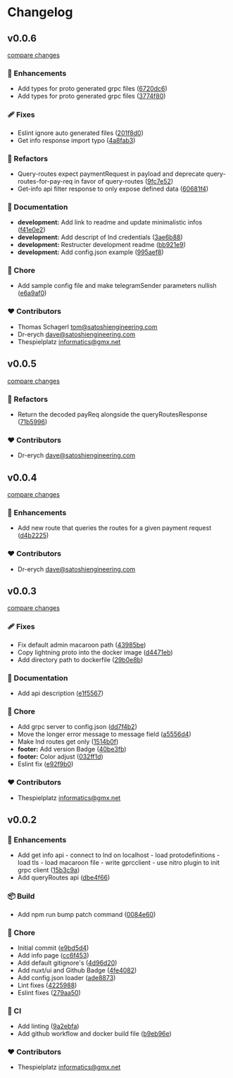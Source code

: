 # Changelog


## v0.0.6

[compare changes](https://github.com/Satoshi-Engineering/volt-vault/compare/v0.0.5...v0.0.6)

### 🚀 Enhancements

- Add types for proto generated grpc files ([6720dc6](https://github.com/Satoshi-Engineering/volt-vault/commit/6720dc6))
- Add types for proto generated grpc files ([3774f80](https://github.com/Satoshi-Engineering/volt-vault/commit/3774f80))

### 🩹 Fixes

- Eslint ignore auto generated files ([201f8d0](https://github.com/Satoshi-Engineering/volt-vault/commit/201f8d0))
- Get info response import typo ([4a8fab3](https://github.com/Satoshi-Engineering/volt-vault/commit/4a8fab3))

### 💅 Refactors

- Query-routes expect paymentRequest in payload and deprecate query-routes-for-pay-req in favor of query-routes ([9fc7e52](https://github.com/Satoshi-Engineering/volt-vault/commit/9fc7e52))
- Get-info api filter response to only expose defined data ([60681f4](https://github.com/Satoshi-Engineering/volt-vault/commit/60681f4))

### 📖 Documentation

- **development:** Add link to readme and update minimalistic infos ([f41e0e2](https://github.com/Satoshi-Engineering/volt-vault/commit/f41e0e2))
- **development:** Add descript of lnd credentials ([3ae6b88](https://github.com/Satoshi-Engineering/volt-vault/commit/3ae6b88))
- **development:** Restructer development readme ([bb921e9](https://github.com/Satoshi-Engineering/volt-vault/commit/bb921e9))
- **development:** Add config.json example ([995aef8](https://github.com/Satoshi-Engineering/volt-vault/commit/995aef8))

### 🏡 Chore

- Add sample config file and make telegramSender parameters nullish ([e6a9af0](https://github.com/Satoshi-Engineering/volt-vault/commit/e6a9af0))

### ❤️ Contributors

- Thomas Schagerl <tom@satoshiengineering.com>
- Dr-erych <dave@satoshiengineering.com>
- Thespielplatz <informatics@gmx.net>

## v0.0.5

[compare changes](https://github.com/Satoshi-Engineering/volt-vault/compare/v0.0.4...v0.0.5)

### 💅 Refactors

- Return the decoded payReq alongside the queryRoutesResponse ([71b5996](https://github.com/Satoshi-Engineering/volt-vault/commit/71b5996))

### ❤️ Contributors

- Dr-erych <dave@satoshiengineering.com>

## v0.0.4

[compare changes](https://github.com/Satoshi-Engineering/volt-vault/compare/v0.0.3...v0.0.4)

### 🚀 Enhancements

- Add new route that queries the routes for a given payment request ([d4b2225](https://github.com/Satoshi-Engineering/volt-vault/commit/d4b2225))

### ❤️ Contributors

- Dr-erych <dave@satoshiengineering.com>

## v0.0.3

[compare changes](https://github.com/Satoshi-Engineering/volt-vault/compare/v0.0.2...v0.0.3)

### 🩹 Fixes

- Fix default admin macaroon path ([43985be](https://github.com/Satoshi-Engineering/volt-vault/commit/43985be))
- Copy lightning proto into the docker image ([d4471eb](https://github.com/Satoshi-Engineering/volt-vault/commit/d4471eb))
- Add directory path to dockerfile ([29b0e8b](https://github.com/Satoshi-Engineering/volt-vault/commit/29b0e8b))

### 📖 Documentation

- Add api description ([e1f5567](https://github.com/Satoshi-Engineering/volt-vault/commit/e1f5567))

### 🏡 Chore

- Add grpc server to config.json ([dd7f4b2](https://github.com/Satoshi-Engineering/volt-vault/commit/dd7f4b2))
- Move the longer error message to message field ([a5556d4](https://github.com/Satoshi-Engineering/volt-vault/commit/a5556d4))
- Make lnd routes get only ([1514b0f](https://github.com/Satoshi-Engineering/volt-vault/commit/1514b0f))
- **footer:** Add version Badge ([40be3fb](https://github.com/Satoshi-Engineering/volt-vault/commit/40be3fb))
- **footer:** Color adjust ([032ff1d](https://github.com/Satoshi-Engineering/volt-vault/commit/032ff1d))
- Eslint fix ([e92f9b0](https://github.com/Satoshi-Engineering/volt-vault/commit/e92f9b0))

### ❤️ Contributors

- Thespielplatz <informatics@gmx.net>

## v0.0.2


### 🚀 Enhancements

- Add get info api - connect to lnd on localhost - load protodefinitions - load tls - load macaroon file - write gprcclient - use nitro plugin to init grpc client ([15b3c9a](https://github.com/Satoshi-Engineering/volt-vault/commit/15b3c9a))
- Add queryRoutes api ([dbe4f66](https://github.com/Satoshi-Engineering/volt-vault/commit/dbe4f66))

### 📦 Build

- Add npm run bump patch command ([0084e60](https://github.com/Satoshi-Engineering/volt-vault/commit/0084e60))

### 🏡 Chore

- Initial commit ([e9bd5d4](https://github.com/Satoshi-Engineering/volt-vault/commit/e9bd5d4))
- Add info page ([cc6f453](https://github.com/Satoshi-Engineering/volt-vault/commit/cc6f453))
- Add default gitignore's ([4d96d20](https://github.com/Satoshi-Engineering/volt-vault/commit/4d96d20))
- Add nuxt/ui and Github Badge ([4fe4082](https://github.com/Satoshi-Engineering/volt-vault/commit/4fe4082))
- Add config.json loader ([ade8873](https://github.com/Satoshi-Engineering/volt-vault/commit/ade8873))
- Lint fixes ([4225988](https://github.com/Satoshi-Engineering/volt-vault/commit/4225988))
- Eslint fixes ([279aa50](https://github.com/Satoshi-Engineering/volt-vault/commit/279aa50))

### 🤖 CI

- Add linting ([9a2ebfa](https://github.com/Satoshi-Engineering/volt-vault/commit/9a2ebfa))
- Add github workflow and docker build file ([b9eb96e](https://github.com/Satoshi-Engineering/volt-vault/commit/b9eb96e))

### ❤️ Contributors

- Thespielplatz <informatics@gmx.net>

